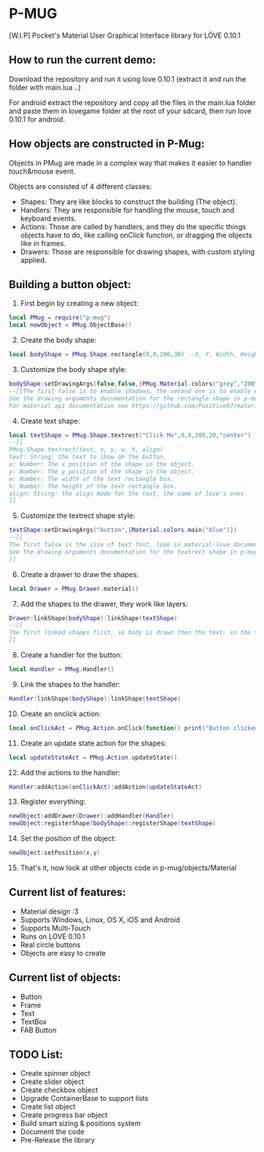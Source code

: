 # P-MUG
[W.I.P] Pocket's Material User Graphical Interface library for LÖVE 0.10.1

## How to run the current demo:
Download the repository and run it using love 0.10.1 (extract it and run the folder with main.lua ..)

For android extract the repository and copy all the files in the main.lua folder and paste them in lovegame folder at the root of your sdcard, then run love 0.10.1 for android.

## How objects are constructed in P-Mug:
Objects in PMug are made in a complex way that makes it easier to handler touch&mouse event.

Objects are consisted of 4 different classes:
- Shapes: They are like blocks to construct the building (The object).
- Handlers: They are responsible for handling the mouse, touch and keyboard events.
- Actions: Those are called by handlers, and they do the specific things objects have to do, like calling onClick function, or dragging the objects like in frames.
- Drawers: Those are responsible for drawing shapes, with custom styling applied.

## Building a button object:
1. First begin by creating a new object:
```lua
local PMug = require("p-mug")
local newObject = PMug.ObjectBase()
```
2. Create the body shape:
```lua
local bodyShape = PMug.Shape.rectangle(0,0,200,30) --X, Y, Width, Height
```
3. Customize the body shape style:
```lua
bodyShape:setDrawingArgs(false,false,{PMug.Material.colors("grey","200")})
--[[The first false is to enable shadows, the second one is to enable expand effect for the shape, the third is the color of the ripple,
See the drawing arguments documentation for the rectangle shape in p-mug/drawers/material.lua
For material api documentation see https://github.com/Positive07/material-love/wiki]]
```

4. Create text shape:
```lua
local textShape = PMug.Shape.textrect("Click Me",0,0,200,30,"center")
--[[
PMug.Shape.textrect(text, x, y, w, h, align)
text: String: the text to show on the button.
x: Number: The x position of the shape in the object.
y: Number: The y position of the shape in the object.
w: Number: The width of the text rectangle box.
h: Number: The height of the text rectangle box.
align: String: the align mode for the text, the same of love's ones.
]]
```

5. Customize the textrect shape style:
```lua
textShape:setDrawingArgs("button",{Material.colors.main("blue")})
--[[
The first false is the size of text font, look in material-love documentation, the second one is the color of the text,
See the drawing arguments documentation for the textrect shape in p-mug/drawers/material.lua
]]
```

6. Create a drawer to draw the shapes:
```lua
local Drawer = PMug.Drawer.material()
```

7. Add the shapes to the drawer, they work like layers:
```lua
Drawer:linkShape(bodyShape):linkShape(textShape)
--[[
The first linked shapes first, so body is drawn then the text, so the text is about the body.
]]
```

8. Create a handler for the button:
```lua
local Handler = PMug.Handler()
```

9. Link the shapes to the handler:
```lua
Handler:linkShape(bodyShape):linkShape(textShape)
```

10. Create an onclick action:
```lua
local onClickAct = PMug.Action.onClick(function() print("Button clicked") end)
```

11. Create an update state action for the shapes:
```lua
local updateStateAct = PMug.Action.updateState()
```

12. Add the actions to the handler:
```lua
Handler:addAction(onClickAct):addAction(updateStateAct)
```

13. Register everything:
```lua
newObject:addDrawer(Drawer):addHandler(Handler)
newObject:registerShape(bodyShape):registerShape(textShape)
```

14. Set the position of the object:
```lua
newObject:setPosition(x,y)
```

15. That's it, now look at other objects code in p-mug/objects/Material

## Current list of features:
- Material design :3
- Supports Windows, Linux, OS X, iOS and Android
- Supports Multi-Touch
- Runs on LOVE 0.10.1
- Real circle buttons
- Objects are easy to create

## Current list of objects:
- Button
- Frame
- Text
- TextBox
- FAB Button

## TODO List:
- Create spinner object
- Create slider object
- Create checkbox object
- Upgrade ContainerBase to support lists
- Create list object
- Create progress bar object
- Build smart sizing & positions system
- Document the code
- Pre-Release the library
